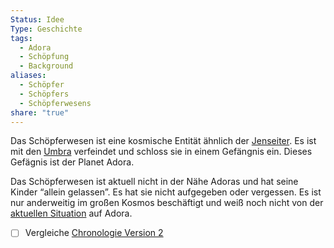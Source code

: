 ```yaml
---
Status: Idee
Type: Geschichte
tags:
  - Adora
  - Schöpfung
  - Background
aliases:
  - Schöpfer
  - Schöpfers
  - Schöpferwesens
share: "true"
---
```

Das Schöpferwesen ist eine kosmische Entität ähnlich der [Jenseiter](../../../../Jenseiter.md). Es ist mit den [Umbra](../../Gefahren/Feinde%20der%20G%C3%B6tter/Die%20Umbra/Umbra.md) verfeindet und schloss sie in einem Gefängnis ein. Dieses Gefägnis ist der Planet Adora. 

Das Schöpferwesen ist aktuell nicht in der Nähe Adoras und hat seine Kinder “allein gelassen”. Es hat sie nicht aufgegeben oder vergessen. Es ist nur anderweitig im großen Kosmos beschäftigt und weiß noch nicht von der [aktuellen Situation](../../Geschichte%20von%20Adora/Der%20Niedergang.md) auf Adora. 

- [ ] Vergleiche [Chronologie Version 2](../../Geschichte%20von%20Adora/Chronologie%20Version%202.md)
